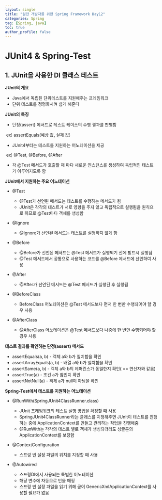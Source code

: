 ```yaml
---
layout: single
title: "실전 개발자를 위한 Spring Framework Day12"
categories: Spring
tag: [Spring, java]
toc: true
author_profile: false
---
```

# JUnit4 & Spring-Test

## 1. JUnit을 사용한 DI 클래스 테스트

**JUnit의 개요**

* Java에서 독립된 단위테스트를 지원해주는 프레임워크
* 단위 테스트를 정형화시켜 쉽게 해준다



**JUnit의 특징**

* 단정(assert) 메서드로 테스트 케이스의 수행 결과를 판별함

​	ex) assertEquals(예상 값, 실제 값)

* JUnit4부터는 테스트를 지원하는 어노테이션을 제공

​	ex) @Test, @Before, @After

* 각 @Test 메서드가 호출할 때 마다 새로운 인스턴스를 생성하여 독립적인 테스트가 이루어지도록 함



**JUnit에서 지원하는 주요 어노테이션**

* @Test
  * @Test가 선언된 메서드는 테스트를 수행하는 메서드가 됨
  * JUnit은 각각의 테스트가 서로 영향을 주지 않고 독립적으로 실행됨을 원칙으로 하므로 @Test마다 객체를 생성함
* @Ignore
  * @Ignore가 선언된 메서드는 테스트를 실행하지 않게 함
* @Before
  * @Before가 선언된 메서드는 @Test 메서드가 실행되기 전에 받드시 실행됨
  * @Test 메서드에서 공통으로 사용하는 코드를 @Before 메서드에 선언하여 사용

* @After
  * @After가 선언된 메서드는 @Test 메서드가 실행된 후 실행됨
* @BeforeClass
  * BeforeClass 어노테이션은 @Test 메서드보다 먼저 한 번만 수행되어야 할 경우 사용
* @AfterClass
  * @AfterClass 어노테이션은 @Test 메서드보다 나중에 한 번만 수행되어야 할 경우 사용



**테스트 결과를 확인하는 단정(assert) 메서드**

* assertEquals(a, b) - 객체 a와 b가 일치함을 확인
* assertArrayEquals(a, b) - 배열 a와 b가 일치함을 확인
* assertSame(a, b) - 객체 a와 b의 레퍼런스가 동일한지 확인( == 연산자와 같음)
* assertTrue(a) - 조건 a가 참인지 확인
* assertNotNull(a) - 객체 a가 null이 아님을 확인



**Spring-Test에서 테스트를 지원하는 어노테이션**

* @RunWith(SpringJUnit4ClassRunner.class)
  * JUnit 프레임워크의 테스트 실행 방법을 확장할 때 사용
  * SpringJUnit4ClassRunner라는 클래스를 지정해주면 JUnit이 테스트를 진행하는 중에 ApplicationContext를 만들고 관리하는 작업을 진행해줌
  * @RunWith는 각각의  테스트 별로 객체가 생성되더라도 싱글톤의 ApplicationContext를 보장함

* @ContextConfiguration
  * 스프링 빈 설정 파일의 위치를 지정할 때 사용
* @Autowired
  * 스프링DI에서 사용되는 특별한 어노테이션
  * 해당 변수에 자동으로 빈을 매핑
  * 스프링 빈 설정 파일을 읽기 위해 굳이 GenericXmlApplicationContext를 사용할 필요가 없음





